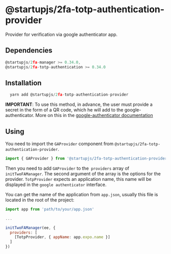 # @startupjs/2fa-totp-authentication-provider

Provider for verification via google authenticator app.

## Dependencies

```js
@startupjs/2fa-manager >= 0.34.0,
@startupjs/2fa-totp-authentication >= 0.34.0
```

## Installation

```js
  yarn add @startupjs/2fa-totp-authentication-provider
```

**IMPORTANT**: To use this method, in advance, the user must provide a secret in the form of a QR code, which he will add to the google-authenticator. More on this in the [google-authenticator documentation](/docs/libraries/2fa/2fa-totp-authentication)

## Using

You need to import the `GAProvider` component from `@startupjs/2fa-totp-authentication-provider`.

```js
import { GAProvider } from '@startupjs/2fa-totp-authentication-provider'
```

Then you need to add `GAProvider` to the` providers` array of `initTwoFAManager`. The second argument of the array is the options for the provider. `TotpProvider` expects an application name, this name will be displayed in the `google authenticator` interface.

You can get the name of the application from `app.json`, usually this file is located in the root of the project:

```js
import app from 'path/to/your/app.json'

...

initTwoFAManager(ee, {
  providers: [
    [TotpProvider, { appName: app.expo.name }]
  ]
})
```
